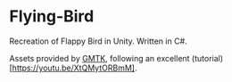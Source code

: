 # Flying-Bird
Recreation of Flappy Bird in Unity. Written in C#.

Assets provided by [GMTK](https://www.youtube.com/@GMTK), following an excellent (tutorial)[https://youtu.be/XtQMytORBmM].
